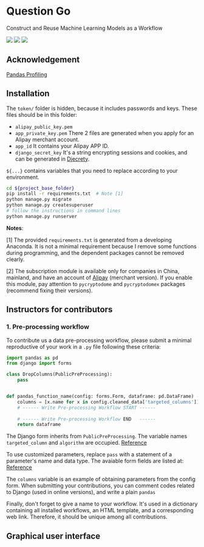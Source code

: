 # Question Go
 Construct and Reuse Machine Learning Models as a Workflow

![](https://img.shields.io/badge/dependencies-Python%203.8-blue)
![](https://img.shields.io/badge/dependencies-Django%203.2-green)
![](https://img.shields.io/badge/tests-Chrome%2091%20%E2%9C%94-brightgreen)

## Acknowledgement

[Pandas Profiling](https://github.com/pandas-profiling/pandas-profiling)

## Installation

The `token/` folder is hidden, because it includes passwords and keys. These files should be in this folder:
- `alipay_public_key.pem`
- `app_private_key.pem` There 2 files are generated when you apply for an Alipay merchant account.
- `app_id` It contains your Alipay APP ID.
- `django_secret_key` It's a string encrypting sessions and cookies, and can be generated in [Djecrety](https://djecrety.ir/).

`${...}` contains variables that you need to replace according to your 
environment.

```bash
cd ${project_base_folder}
pip install -r requirements.txt  # Note [1]
python manage.py migrate
python manage.py createsuperuser
# follow the instructions in command lines
python manage.py runserver
```

**Notes**:

[1] The provided `requirements.txt` is generated from a developing Anaconda.
It is not a minimal requirement because I remove some functions during 
programming, and the dependent packages cannot be removed clearly.

[2] The subscription module is available only for companies in China, mainland,
and have an account of [Alipay](https://b.alipay.com/index2.htm) (merchant 
version). If you enable this module, pay attention to `pycryptodome` and 
`pycryptodomex` packages (recommend fixing their versions).

## Instructors for contributors

### 1. Pre-processing workflow

To contribute us a data pre-processing workflow, please submit a minimal 
reproductive of your work in a `.py` file following these criteria:

```python
import pandas as pd
from django import forms

class DropColumns(PublicPreProcessing):
    pass


def pandas_function_name(config: forms.Form, dataframe: pd.DataFrame) -> pd.DataFrame:
    columns = [x.name for x in config.cleaned_data['targeted_columns']]
    # ------ Write Pre-processing Workflow START ------
    
    # ------ Write Pre-processing Workflow END   ------
    return dataframe
```

The Django form inherits from `PublicPreProcessing`. The variable names 
`targeted_column` and `algorithm` are occupied.
[Reference](https://github.com/Clixove/Question-Go/blob/fca897dd0b4107a41a71151c4086205a520ac422/pre_cross_sectional/views.py#L258)

To use customized parameters, replace `pass` with a statement of a parameter's
name and data type. The avaiable form fields are listed at: 
[Reference](https://docs.djangoproject.com/en/3.2/ref/forms/fields/) 

The `columns` variable is an example of obtaining parameters from the config 
form. When submitting your contributions, you can comment codes related to 
Django (used in online versions), and write a plain `pandas`

Finally, don't forget to give a name to your workflow. It's used in a 
dictionary  containing all installed workflows, an HTML template, and 
a corresponding web link. Therefore, it should be unique among all 
contributions.

## Graphical user interface
